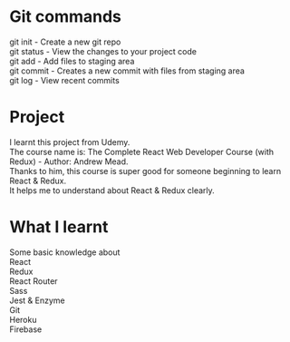 # Git commands

git init - Create a new git repo  
git status - View the changes to your project code  
git add - Add files to staging area  
git commit - Creates a new commit with files from staging area  
git log - View recent commits  

# Project
I learnt this project from Udemy.   
The course name is: The Complete React Web Developer Course (with Redux) - Author: Andrew Mead.  
Thanks to him, this course is super good for someone beginning to learn React & Redux.  
It helps me to understand about React & Redux clearly.  

# What I learnt
Some basic knowledge about  
React  
Redux  
React Router  
Sass  
Jest & Enzyme  
Git  
Heroku  
Firebase  